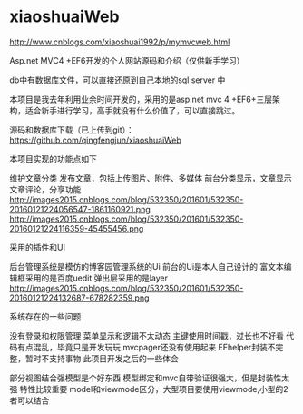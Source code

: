 # xiaoshuaiWeb

http://www.cnblogs.com/xiaoshuai1992/p/mymvcweb.html

Asp.net MVC4 +EF6开发的个人网站源码和介绍（仅供新手学习）


db中有数据库文件，可以直接还原到自己本地的sql server 中

本项目是我去年利用业余时间开发的，采用的是asp.net mvc 4 +EF6+三层架构，适合新手进行学习，高手就没有什么价值了，可以直接跳过。

源码和数据库下载（已上传到git）：https://github.com/qingfengjun/xiaoshuaiWeb

本项目实现的功能点如下

维护文章分类
发布文章，包括上传图片、附件、多媒体
前台分类显示，文章显示
文章评论，分享功能
http://images2015.cnblogs.com/blog/532350/201601/532350-20160121224056547-1861160921.png
http://images2015.cnblogs.com/blog/532350/201601/532350-20160121224116359-45455456.png

采用的插件和UI

后台管理系统是模仿的博客园管理系统的Ui
前台的Ui是本人自己设计的
富文本编辑框采用的是百度uedit
弹出层采用的是layer
http://images2015.cnblogs.com/blog/532350/201601/532350-20160121224132687-678282359.png

系统存在的一些问题

没有登录和权限管理
菜单显示和逻辑不太动态
主键使用时间戳，过长也不好看
代码有点混乱，毕竟只是开发玩玩
mvcpager还没有使用起来
EFhelper封装不完整，暂时不支持事物
此项目开发之后的一些体会

部分视图结合强模型是个好东西
模型绑定和mvc自带验证很强大，但是封装性太强
特性比较重要
model和viewmode区分，大型项目要使用viewmode,小型的2者可以结合
